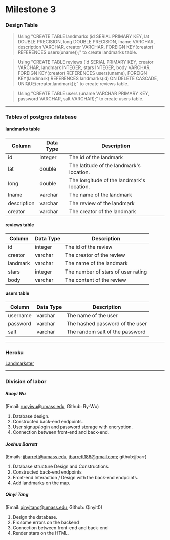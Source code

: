 # Milestone 3
### Design Table
>Using "CREATE TABLE landmarks (id SERIAL PRIMARY KEY, lat DOUBLE PRECISION, long DOUBLE PRECISION, lname VARCHAR, description VARCHAR, creator VARCHAR, FOREIGN KEY(creator) REFERENCES users(uname));" to create landmarks table.

>Using "CREATE TABLE reviews (id SERIAL PRIMARY KEY, creator VARCHAR, landmark INTEGER, stars INTEGER, body VARCHAR, FOREIGN KEY(creator) REFERENCES users(uname), FOREIGN KEY(landmark) REFERENCES landmarks(id) ON DELETE CASCADE, UNIQUE(creator,landmark));" to create reviews table.

>Using "CREATE TABLE users (uname VARCHAR PRIMARY KEY, password VARCHAR, salt VARCHAR);" to create users table.
---
### Tables of postgres database

#### landmarks table
| Column      | Data Type | Description                               |
|-------------|-----------|-------------------------------------------|
| id          | integer   | The id of the landmark                    |
| lat         | double    | The latitude of the landmark's location.  |
| long        | double    | The longitude of the landmark's location. |
| lname       | varchar   | The name of the landmark                  |
| description | varchar   | The review of the landmark                |
| creator     | varchar   | The creator of the landmark               |


#### reviews table
| Column       | Data Type  | Description                        |
|--------------|------------|------------------------------------|
| id           | integer    | The id of the review               |
| creator      | varchar    | The creator of the review          |
| landmark     | varchar    | The name of the landmark           |
| stars        | integer    | The number of stars of user rating |
| body         | varchar    | The content of the review          |


#### users table
| Column   | Data Type | Description                     |
|----------|-----------|---------------------------------|
| username | varchar   | The name of the user            |
| password | varchar   | The hashed password of the user |
| salt     | varchar   | The random salt of the password |
---

### Heroku
[Landmarkster](https://landmarkster-gamma.herokuapp.com/)

---
### Division of labor
##### Ruoyi Wu 
(Email: ruoyiwu@umass.edu, Github: Ry-Wu)
1. Database design.
2. Constructed back-end endpoints.
3. User signup/login and password storage with encryption.
4. Connection between front-end and back-end.

##### Joshua Barrett 
(Emails: jjbarrett@umass.edu, jbarrett186@gmail.com; github:jjbarr)
1. Database structure Design and Constructions.
2. Constructed back-end endpoints
3. Front-end Interaction / Design with the back-end endpoints.
4. Add landmarks on the map.

##### Qinyi Tang
(Email: qinyitang@umass.edu, Github: Qinyit0)
1. Design the database.
2. Fix some errors on the backend
3. Connection between front-end and back-end
4. Render stars on the HTML.